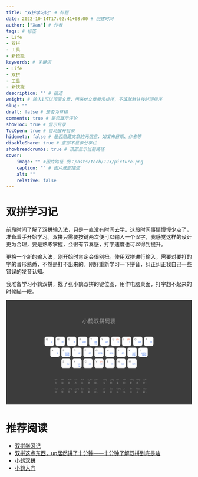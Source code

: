 ```yaml
---
title: "双拼学习记" # 标题
date: 2022-10-14T17:02:41+08:00 # 创建时间
author: ["Xan"] # 作者
tags: # 标签
- Life
- 双拼
- 工具
- 新技能
keywords: # 关键词
- Life
- 双拼
- 工具
- 新技能
description: "" # 描述
weight: # 输入1可以顶置文章，用来给文章展示排序，不填就默认按时间排序
slug: ""
draft: false # 是否为草稿
comments: true # 是否展示评论
showToc: true # 显示目录
TocOpen: true # 自动展开目录
hidemeta: false # 是否隐藏文章的元信息，如发布日期、作者等
disableShare: true # 底部不显示分享栏
showbreadcrumbs: true # 顶部显示当前路径
cover:
    image: "" #图片路径 例：posts/tech/123/picture.png
    caption: "" # 图片底部描述
    alt: ""
    relative: false
---
```


# 双拼学习记
前段时间了解了双拼输入法，只是一直没有时间去学。这段时间事情慢慢少点了，准备着手开始学习。双拼只需要按键两次便可以输入一个汉字，我感觉这样的设计更为合理，要是熟练掌握，会很有节奏感，打字速度也可以得到提升。

更换一个新的输入法，刚开始时肯定会很别扭。使用双拼进行输入，需要对要打的字的音形熟悉，不然是打不出来的。刚好重新学习一下拼音，纠正纠正我自己一些错误的发音认知。

我准备学习小鹤双拼，找了张小鹤双拼的键位图，用作电脑桌面，打字想不起来的时候瞄一眼。

![doubleSpell](https://raw.githubusercontent.com/Xancoding/Blog/main/static/img/doubleSpell/doubleSpell.png)

# 推荐阅读
- [双拼学习记](https://geekplux.com/posts/learn_shuangpin)
- [双拼这点东西，up居然讲了十分钟——十分钟了解双拼到底是啥](https://www.bilibili.com/video/BV16J411G7YT?spm_id_from=333.337.search-card.all.click&vd_source=ae16ff6478eb15c1b87880540263910b)
- [小鹤双拼](https://flypy.com/)
- [小鹤入门](https://help.flypy.com/#/xh)